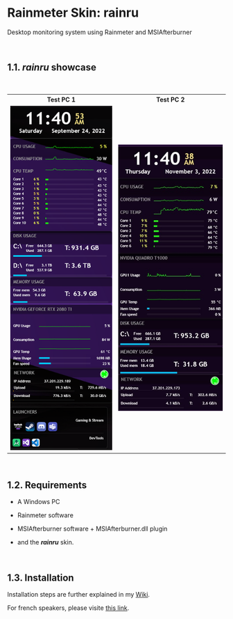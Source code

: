 # Rainmeter Skin: rainru

Desktop monitoring system using Rainmeter and MSIAfterburner

<br>

 
## 1.1. __*rainru*__ showcase

<br>

<table>
    <tr>
        <th>Test PC 1</th>
        <th>Test PC 2</th>
    </tr>
    <tr>
        <td>
            <img src="imgs/screenshot.png">
        </td>
        <td>
            <img src="imgs/other-pc-01-widget-with-plugin.jpg">
        </td>
    </tr>
</table>

<br>

## 1.2. Requirements
 * A Windows PC
 * Rainmeter software

 * MSIAfterburner software + MSIAfterburner.dll plugin

 * and the __*rainru*__ skin.

 <br/>

## 1.3. Installation

Installation steps are further explained in my [Wiki](../../../rainmeter-skin/wiki).

For french speakers, please visite [this link](../../../rainmeter-skin/wiki/Installation-Fr).
